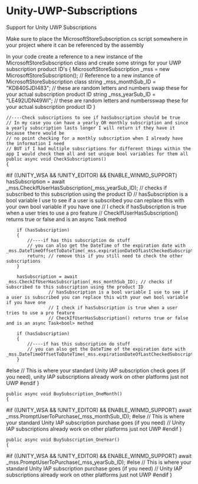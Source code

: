 # Unity-UWP-Subscriptions
Support for Unity UWP Subscriptions


Make sure to place the MicrosoftStoreSubscription.cs script somewhere in your project where it can be referenced by the assembly

In your code create a reference to a new instance of the MicrosoftStoreSubscription class and create some strings for your UWP subscription product ID's
{
    MicrosoftStoreSubscription _mss = new MicrosoftStoreSubscription(); // Reference to a new instance of MicrosoftStoreSubscription class
    string _mss_monthSub_ID = "KD840SJDI483"; // these are random letters and numbers swap these for your actual subscription product ID
    string _mss_yearSub_ID = "LE492UDN49WI"; // these are random letters and numbersswap these for your actual subscription product ID
}






    //----Check subscriptions to see if hasSubscription should be true
    // In my case you can have a yearly OR monthly subscription and since a yearly subscription lasts longer I will return if they have it because there would be
    // no point checking for a monthly subscription when I already have the information I need
    // BUT if I had multiple subscriptions for different things within the app I would check them all and set unique bool variables for them all
    public async void CheckSubscriptions()
    {
#if ((UNITY_WSA && !UNITY_EDITOR) && ENABLE_WINMD_SUPPORT)
        hasSubscription = await _mss.CheckIfUserHasSubscription(_mss_yearSub_ID); // checks if subscribed to this subscription using the product ID
                    // hasSubscription is a bool variable I use to see if a user is subscribed you can replace this with your own bool variable if you have one
                    // I check if hasSubscription is true when a user tries to use a pro feature
                    // CheckIfUserHasSubscription() returns true or false and is an async Task<bool> method
  
        if (hasSubscription)
        {
            //----if has this subscription do stuff
            // you can also get the DateTime of the expiration date with _mss.DateTimeOffsetToDateTime(_mss.expirationDateOfLastCheckedSubscription);
            return; // remove this if you still need to check the other subscriptions
        }
  
        hasSubscription = await _mss.CheckIfUserHasSubscription(_mss_monthSub_ID); // checks if subscribed to this subscription using the product ID
                    // hasSubscription is a bool variable I use to see if a user is subscribed you can replace this with your own bool variable if you have one
                    // I check if hasSubscription is true when a user tries to use a pro feature
                    // CheckIfUserHasSubscription() returns true or false and is an async Task<bool> method
  
        if (hasSubscription)
        {
            //----if has this subscription do stuff
            // you can also get the DateTime of the expiration date with _mss.DateTimeOffsetToDateTime(_mss.expirationDateOfLastCheckedSubscription);
        }
#else
        // This is where your standard Unity IAP subscription check goes (if you need), unity IAP subscriptions already work on other platforms just not UWP
#endif
    }
  
    public async void BuySubscription_OneMonth()
    {
#if ((UNITY_WSA && !UNITY_EDITOR) && ENABLE_WINMD_SUPPORT)
        await _mss.PromptUserToPurchase(_mss_monthSub_ID);
#else
        // This is where your standard Unity IAP subscription purchase goes (if you need)
        // Unity IAP subscriptions already work on other platforms just not UWP
#endif
    }

    public async void BuySubscription_OneYear()
    {
#if ((UNITY_WSA && !UNITY_EDITOR) && ENABLE_WINMD_SUPPORT)
        await _mss.PromptUserToPurchase(_mss_yearSub_ID);
#else
        // This is where your standard Unity IAP subscription purchase goes (if you need)
        // Unity IAP subscriptions already work on other platforms just not UWP
#endif
    }
